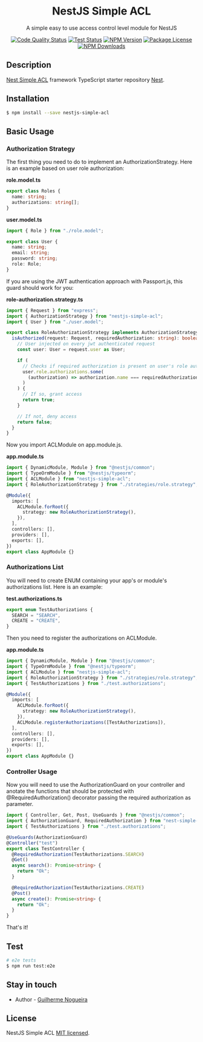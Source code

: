 <h1 align="center">NestJS Simple ACL</h1>

<p align="center">
  A simple easy to use access control level module for NestJS
</p>

<p align="center">
  <a href="https://github.com/guilopesn/nestjs-simple-acl/actions" target="_blank"><img src="https://github.com/guilopesn/nestjs-simple-acl/actions/workflows/code-quality.yml/badge.svg" alt="Code Quality Status" /></a>
  <a href="https://github.com/guilopesn/nestjs-simple-acl/actions" target="_blank"><img src="https://github.com/guilopesn/nestjs-simple-acl/actions/workflows/test.yml/badge.svg?branch=master" alt="Test Status" /></a>
  <a href="https://www.npmjs.com/~guilopesn" target="_blank"><img src="https://img.shields.io/npm/v/nestjs-simple-acl.svg" alt="NPM Version" /></a>
  <a href="https://www.npmjs.com/~guilopesn" target="_blank"><img src="https://img.shields.io/npm/l/nestjs-simple-acl.svg" alt="Package License" /></a>
  <a href="https://www.npmjs.com/~guilopesn" target="_blank"><img src="https://img.shields.io/npm/dm/nestjs-simple-acl.svg" alt="NPM Downloads" /></a>
</p>

## Description

[Nest Simple ACL](https://github.com/guilopesn/nestjs-simple-acl) framework TypeScript starter repository [Nest](https://github.com/nestjs/nest).

## Installation

```bash
$ npm install --save nestjs-simple-acl
```

## Basic Usage

### Authorization Strategy

The first thing you need to do to implement an AuthorizationStrategy. Here is an example based on user role authorization:

**role.model.ts**

```typescript
export class Roles {
  name: string;
  authorizations: string[];
}
```

**user.model.ts**

```typescript
import { Role } from "./role.model";

export class User {
  name: string;
  email: string;
  password: string;
  role: Role;
}
```

If you are using the JWT authentication approach with Passport.js, this guard should work for you:

**role-authorization.strategy.ts**

```typescript
import { Request } from "express";
import { AuthorizationStrategy } from "nestjs-simple-acl";
import { User } from "./user.model";

export class RoleAuthorizationStrategy implements AuthorizationStrategy {
  isAuthorized(request: Request, requiredAuthorization: string): boolean {
    // User injected on every jwt authenticated request
    const user: User = request.user as User;

    if (
      // Checks if required authorization is present on user's role authorizations
      user.role.authorizations.some(
        (authorization) => authorization.name === requiredAuthorization
      )
    ) {
      // If so, grant access
      return true;
    }

    // If not, deny access
    return false;
  }
}
```

Now you import ACLModule on app.module.js.

**app.module.ts**

```typescript
import { DynamicModule, Module } from "@nestjs/common";
import { TypeOrmModule } from "@nestjs/typeorm";
import { ACLModule } from "nestjs-simple-acl";
import { RoleAuthorizationStrategy } from "./strategies/role.strategy";

@Module({
  imports: [
    ACLModule.forRoot({
      strategy: new RoleAuthorizationStrategy(),
    }),
  ],
  controllers: [],
  providers: [],
  exports: [],
})
export class AppModule {}
```

### Authorizations List

You will need to create ENUM containing your app's or module's authorizations list. Here is an example:

**test.authorizations.ts**

```typescript
export enum TestAuthorizations {
  SEARCH = "SEARCH",
  CREATE = "CREATE",
}
```

Then you need to register the authorizations on ACLModule.

**app.module.ts**

```typescript
import { DynamicModule, Module } from "@nestjs/common";
import { TypeOrmModule } from "@nestjs/typeorm";
import { ACLModule } from "nestjs-simple-acl";
import { RoleAuthorizationStrategy } from "./strategies/role.strategy";
import { TestAuthorizations } from "./test.authorizations";

@Module({
  imports: [
    ACLModule.forRoot({
      strategy: new RoleAuthorizationStrategy(),
    }),
    ACLModule.registerAuthorizations([TestAuthorizations]),
  ],
  controllers: [],
  providers: [],
  exports: [],
})
export class AppModule {}
```

### Controller Usage

Now you will need to use the AuthorizationGuard on your controller and anotate the functions that should be protected with @RequiredAuthorization() decorator passing the required authorization as parameter.

```typescript
import { Controller, Get, Post, UseGuards } from "@nestjs/common";
import { AuthorizationGuard, RequiredAuthorization } from "nest-simple-acl";
import { TestAuthorizations } from "./test.authorizations";

@UseGuards(AuthorizationGuard)
@Controller("test")
export class TestController {
  @RequiredAuthorization(TestAuthorizations.SEARCH)
  @Get()
  async search(): Promise<string> {
    return "Ok";
  }

  @RequiredAuthorization(TestAuthorizations.CREATE)
  @Post()
  async create(): Promise<string> {
    return "Ok";
  }
}
```

That's it!

## Test

```bash
# e2e tests
$ npm run test:e2e
```

## Stay in touch

- Author - [Guilherme Nogueira](mailto:guilherme.lopesn@gmail.com)

## License

NestJS Simple ACL [MIT licensed](LICENSE).
